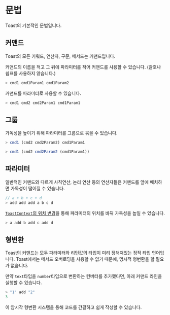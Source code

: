 # 문법

Toast의 기본적인 문법입니다.

## 커맨드

Toast의 모든 키워드, 연산자, 구문, 메서드는 커맨드입니다.

커맨드의 이름을 적고 그 뒤에 파라미터를 적어 커맨드를 사용할 수 있습니다.
(괄호나 쉼표를 사용하지 않습니다.)

```js
> cmd1 cmd1Param1 cmd1Param2
```

커맨드를 파라미터로 사용할 수 있습니다.

```js
> cmd1 cmd2 cmd2Param1 cmd1Param1
```

## 그룹

가독성을 높이기 위해 파라미터를 그룹으로 묶을 수 있습니다.

```js
> cmd1 (cmd2 cmd2Param2) cmd1Param1

> cmd1 (cmd2 cmd2Param2 (cmd1Param1))
```

## 파라미터

일반적인 커맨드와 다르게 사칙연산, 논리 연산 등의 연산자들은 커맨드를 앞에 배치하면 가독성이 떨어질 수 있습니다.

```js
// a + b + c + d
> add add add a b c d
```

[`ToastContext`의 위치 변경](context.md)을 통해 파라미터의 위치를 바꿔 가독성을 높일 수 있습니다.

```js
> a add b add c add d
```

## 형변환

Toast의 커맨드는 모두 파라미터와 리턴값의 타입이 미리 정해져있는 정적 타입 언어입니다.
Toast에서는 메서드 오버로딩을 사용할 수 없기 때문에, 명시적 형변환을 할 필요가 없습니다.

만약 `text`타입을 `number`타입으로 변환하는 컨버터를 추가했다면, 아래 커맨드 라인을 실행할 수 있습니다.

```js
> "1" add "2"
3
```

이 암시작 형변환 시스템을 통해 코드를 간결하고 쉽게 작성할 수 있습니다.